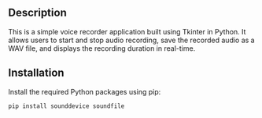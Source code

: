 ## Description
This is a simple voice recorder application built using Tkinter in Python. It allows users to start and stop audio recording, save the recorded audio as a WAV file, and displays the recording duration in real-time.

## Installation
Install the required Python packages using pip:
```bash
pip install sounddevice soundfile
```
